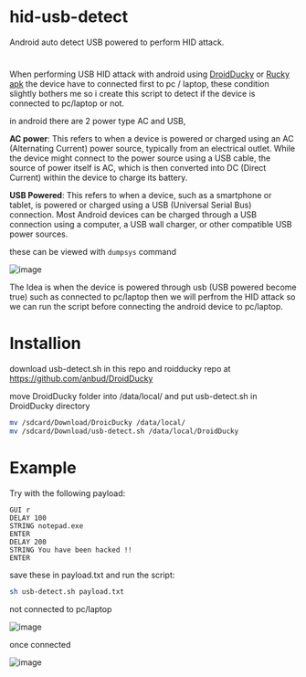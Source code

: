# hid-usb-detect
Android auto detect USB powered to perform HID attack.
#
When performing USB HID attack with android using [DroidDucky](https://github.com/anbud/DroidDucky) or [Rucky apk](https://github.com/mayankmetha/Rucky)
the device have to connected first to pc / laptop, these condition slightly bothers me
so i create this script to detect if the device is connected to pc/laptop or not.



in android there are 2 power type AC and USB,

**AC power**: This refers to when a device is powered or charged using an AC (Alternating Current) power source, typically from an electrical outlet. While the device might connect to the power source using a USB cable, the source of power itself is AC, which is then converted into DC (Direct Current) within the device to charge its battery.


**USB Powered**: This refers to when a device, such as a smartphone or tablet, is powered or charged using a USB (Universal Serial Bus) connection. Most Android devices can be charged through a USB connection using a computer, a USB wall charger, or other compatible USB power sources. 

these can be viewed with `dumpsys` command

![image](https://github.com/zulfi0/hid-usb-detect/assets/68773572/626840a3-95cd-4c9c-b213-b17062265382)


The Idea is when the device is powered through usb (USB powered become true) such as connected to pc/laptop then we will perfrom
the HID attack so we can run the script before connecting the android device to pc/laptop.
# Installion
download usb-detect.sh in this repo and roidducky repo at https://github.com/anbud/DroidDucky

move DroidDucky folder into /data/local/ and put usb-detect.sh in DroidDucky directory
```bash
mv /sdcard/Download/DroicDucky /data/local/
mv /sdcard/Download/usb-detect.sh /data/local/DroidDucky
```

# Example
Try with the following payload:
```dd
GUI r
DELAY 100
STRING notepad.exe
ENTER
DELAY 200
STRING You have been hacked !! 
ENTER
```

save these in payload.txt and run the script:
```sh
sh usb-detect.sh payload.txt
```

not connected to pc/laptop

![image](https://github.com/zulfi0/hid-usb-detect/assets/68773572/e80a5b9f-a172-43d1-8c4a-5c8e75872bb8)

once connected

![image](https://github.com/zulfi0/hid-usb-detect/assets/68773572/c41171a6-0078-40b7-8e13-f52abc4b7456)



